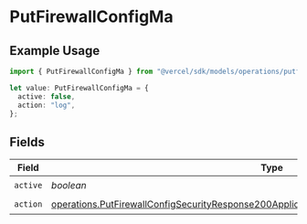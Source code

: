 # PutFirewallConfigMa

## Example Usage

```typescript
import { PutFirewallConfigMa } from "@vercel/sdk/models/operations/putfirewallconfig.js";

let value: PutFirewallConfigMa = {
  active: false,
  action: "log",
};
```

## Fields

| Field                                                                                                                                                                                                      | Type                                                                                                                                                                                                       | Required                                                                                                                                                                                                   | Description                                                                                                                                                                                                |
| ---------------------------------------------------------------------------------------------------------------------------------------------------------------------------------------------------------- | ---------------------------------------------------------------------------------------------------------------------------------------------------------------------------------------------------------- | ---------------------------------------------------------------------------------------------------------------------------------------------------------------------------------------------------------- | ---------------------------------------------------------------------------------------------------------------------------------------------------------------------------------------------------------- |
| `active`                                                                                                                                                                                                   | *boolean*                                                                                                                                                                                                  | :heavy_check_mark:                                                                                                                                                                                         | N/A                                                                                                                                                                                                        |
| `action`                                                                                                                                                                                                   | [operations.PutFirewallConfigSecurityResponse200ApplicationJSONResponseBodyActiveCrsMaAction](../../models/operations/putfirewallconfigsecurityresponse200applicationjsonresponsebodyactivecrsmaaction.md) | :heavy_check_mark:                                                                                                                                                                                         | N/A                                                                                                                                                                                                        |